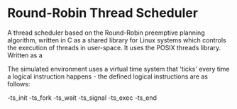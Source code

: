# Round-Robin Thread Scheduler
A thread scheduler based on the Round-Robin preemptive planning algorithm, written in C as a shared library for Linux systems which controls the execution of threads in user-space. It uses the POSIX threads library. Written as a

The simulated environment uses a virtual time system that 'ticks' every time a logical instruction happens - the defined logical instructions are as follows: 

-ts_init
-ts_fork
-ts_wait
-ts_signal
-ts_exec
-ts_end
